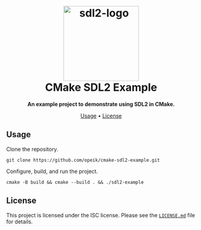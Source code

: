 <h1 align="center">
  <br>
  <img src="https://i.imgur.com/UQ4DFMq.png" alt="sdl2-logo" width="200"></a>
  <br>
    CMake SDL2 Example
  <br>
</h1>

<p align=center>
  <b> An example project to demonstrate using SDL2 in CMake. </b>
</p>

<p align="center">
  <a href="#usage">Usage</a> •
  <a href="#license">License</a>
</p>

## Usage
Clone the repository.
```
git clone https://github.com/opeik/cmake-sdl2-example.git
```
Configure, build, and run the project.
```
cmake -B build && cmake --build . && ./sdl2-example
```

## License
This project is licensed under the ISC license. Please see the [`LICENSE.md`](LICENSE.md)
file for details.

